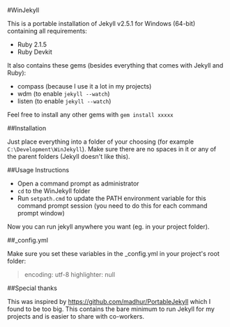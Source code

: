 #WinJekyll

This is a portable installation of Jekyll v2.5.1 for Windows (64-bit) containing all requirements:

* Ruby 2.1.5
* Ruby Devkit

It also contains these gems (besides everything that comes with Jekyll and Ruby):

* compass (because I use it a lot in my projects)
* wdm (to enable `jekyll --watch`)
* listen (to enable `jekyll --watch`)

Feel free to install any other gems with `gem install xxxxx`

##Installation

Just place everything into a folder of your choosing (for example `C:\Development\WinJekyll`). Make sure there are no spaces in it or any of the parent folders (Jekyll doesn't like this).

##Usage Instructions

* Open a command prompt as administrator
* `cd` to the WinJekyll folder
* Run `setpath.cmd` to update the PATH environment variable for this command prompt session (you need to do this for each command prompt window)

Now you can run jekyll anywhere you want (eg. in your project folder).

##_config.yml

Make sure you set these variables in the _config.yml in your project's root folder:

> encoding: utf-8
> highlighter: null

##Special thanks

This was inspired by https://github.com/madhur/PortableJekyll which I found to be too big. This contains the bare minimum to run Jekyll for my projects and is easier to share with co-workers.